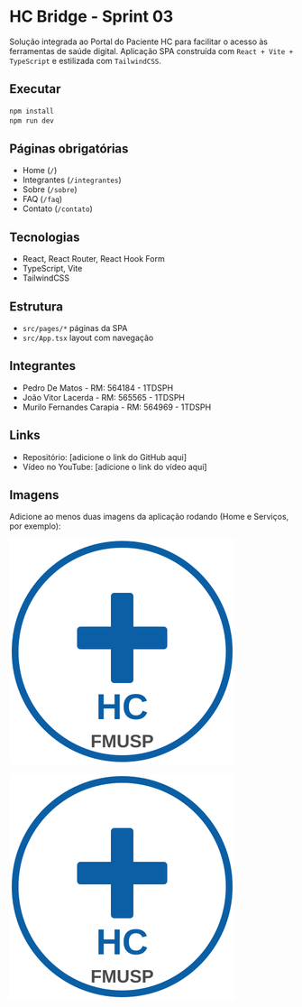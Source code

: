 # HC Bridge - Sprint 03

Solução integrada ao Portal do Paciente HC para facilitar o acesso às ferramentas de saúde digital. Aplicação SPA construída com `React + Vite + TypeScript` e estilizada com `TailwindCSS`.

## Executar

```bash
npm install
npm run dev
```

## Páginas obrigatórias
- Home (`/`)
- Integrantes (`/integrantes`)
- Sobre (`/sobre`)
- FAQ (`/faq`)
- Contato (`/contato`)

## Tecnologias
- React, React Router, React Hook Form
- TypeScript, Vite
- TailwindCSS

## Estrutura
- `src/pages/*` páginas da SPA
- `src/App.tsx` layout com navegação

## Integrantes
- Pedro De Matos - RM: 564184 - 1TDSPH
- João Vitor Lacerda - RM: 565565 - 1TDSPH  
- Murilo Fernandes Carapia - RM: 564969 - 1TDSPH

## Links
- Repositório: [adicione o link do GitHub aqui]
- Vídeo no YouTube: [adicione o link do vídeo aqui]

## Imagens

Adicione ao menos duas imagens da aplicação rodando (Home e Serviços, por exemplo):

![Home](public/favicon.svg)

![Serviços](public/favicon.svg)
